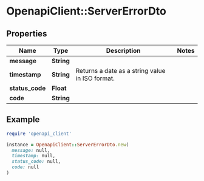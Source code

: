 # OpenapiClient::ServerErrorDto

## Properties

| Name | Type | Description | Notes |
| ---- | ---- | ----------- | ----- |
| **message** | **String** |  |  |
| **timestamp** | **String** | Returns a date as a string value in ISO format. |  |
| **status_code** | **Float** |  |  |
| **code** | **String** |  |  |

## Example

```ruby
require 'openapi_client'

instance = OpenapiClient::ServerErrorDto.new(
  message: null,
  timestamp: null,
  status_code: null,
  code: null
)
```


